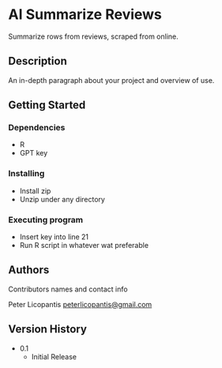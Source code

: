 # AI Summarize Reviews

Summarize rows from reviews, scraped from online.

## Description

An in-depth paragraph about your project and overview of use.

## Getting Started

### Dependencies

* R 
* GPT key

### Installing

* Install zip
* Unzip under any directory

### Executing program

* Insert key into line 21
* Run R script in whatever wat preferable

## Authors

Contributors names and contact info

Peter Licopantis
peterlicopantis@gmail.com

## Version History

* 0.1
    * Initial Release
